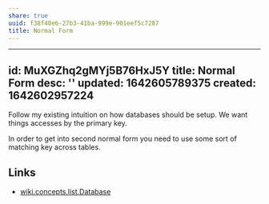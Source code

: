 ```yaml
---
share: true
uuid: f38f40e6-27b3-41ba-999e-901eef5c7287
title: Normal Form
---
```

---
id: MuXGZhq2gMYj5B76HxJ5Y
title: Normal Form
desc: ''
updated: 1642605789375
created: 1642602957224
---

Follow my existing intuition on how databases should be setup. We want things accesses by the primary key.

In order to get into second normal form you need to use some sort of matching key across tables.

## Links

* [wiki.concepts.list.Database](/undefined)

